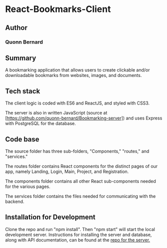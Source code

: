 # React-Bookmarks-Client

## Author

### Quonn Bernard


## Summary

A bookmarking application that allows users to create clickable and/or downloadable bookmarks from websites, images, and documents. 

## Tech stack

The client logic is coded with ES6 and ReactJS, and styled with CSS3.

The server is also in written JavaScript (source at [https://github.com/quonn-bernard/Bookmarking-server]) and uses Express with PostgreSQL for the database.


## Code base

The source folder has three sub-folders, "Components," "routes," and "services."

The routes folder contains React components for the distinct pages of our app, namely Landing, Login, Main, Project, and Registration.

The components folder contains all other React sub-components needed for the various pages.

The services folder contains the files needed for communicating with the backend.

## Installation for Development

Clone the repo and run "npm install". Then "npm start" will start the local development server. Instructions for installing the server and database, along with API documentation, can be found at the [repo for the server.](https://github.com/quonn-bernard/Bookmarking-server)

